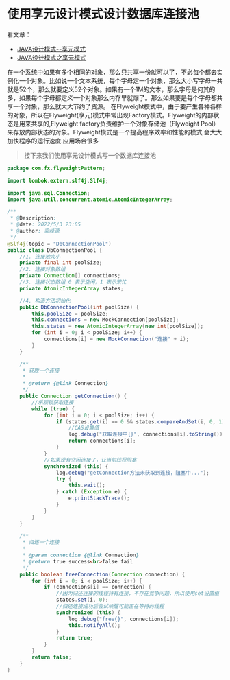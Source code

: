 # 使用享元设计模式设计数据库连接池

看文章：

- <a href="https://blog.csdn.net/pengjunlee/article/details/52770961?ops_request_misc=%257B%2522request%255Fid%2522%253A%2522165158669916781432912805%2522%252C%2522scm%2522%253A%252220140713.130102334.pc%255Fall.%2522%257D&request_id=165158669916781432912805&biz_id=0&utm_medium=distribute.pc_search_result.none-task-blog-2~all~first_rank_ecpm_v1~rank_v31_ecpm-4-52770961.142^v9^pc_search_result_cache,157^v4^control&utm_term=%E4%BA%AB%E5%85%83%E8%AE%BE%E8%AE%A1%E6%A8%A1%E5%BC%8F&spm=1018.2226.3001.4187">JAVA设计模式--享元模式</a>
- <a href="https://blog.csdn.net/jason0539/article/details/22908915?ops_request_misc=%257B%2522request%255Fid%2522%253A%2522165158669916781432912805%2522%252C%2522scm%2522%253A%252220140713.130102334.pc%255Fall.%2522%257D&request_id=165158669916781432912805&biz_id=0&utm_medium=distribute.pc_search_result.none-task-blog-2~all~first_rank_ecpm_v1~rank_v31_ecpm-1-22908915.142^v9^pc_search_result_cache,157^v4^control&utm_term=%E4%BA%AB%E5%85%83%E8%AE%BE%E8%AE%A1%E6%A8%A1%E5%BC%8F&spm=1018.2226.3001.4187">JAVA设计模式之享元模式</a>

在一个系统中如果有多个相同的对象，那么只共享一份就可以了，不必每个都去实例化一个对象。比如说一个文本系统，每个字母定一个对象，那么大小写字母一共就是52个，那么就要定义52个对象。如果有一个1M的文本，那么字母是何其的多，如果每个字母都定义一个对象那么内存早就爆了。那么如果要是每个字母都共享一个对象，那么就大大节约了资源。
在Flyweight模式中，由于要产生各种各样的对象，所以在Flyweight(享元)模式中常出现Factory模式。Flyweight的内部状态是用来共享的,Flyweight factory负责维护一个对象存储池（Flyweight Pool）来存放内部状态的对象。Flyweight模式是一个提高程序效率和性能的模式,会大大加快程序的运行速度.应用场合很多

>接下来我们使用享元设计模式写一个数据库连接池





```java
package com.fx.flyweightPattern;

import lombok.extern.slf4j.Slf4j;

import java.sql.Connection;
import java.util.concurrent.atomic.AtomicIntegerArray;

/**
 * @Description:
 * @date: 2022/5/3 23:05
 * @author: 梁峰源
 */
@Slf4j(topic = "DbConnectionPool")
public class DbConnectionPool {
    //1. 连接池大小
    private final int poolSize;
    //2. 连接对象数组
    private Connection[] connections;
    //3. 连接状态数组 0 表示空闲，1 表示繁忙
    private AtomicIntegerArray states;

    //4. 构造方法初始化
    public DbConnectionPool(int poolSize) {
        this.poolSize = poolSize;
        this.connections = new MockConnection[poolSize];
        this.states = new AtomicIntegerArray(new int[poolSize]);
        for (int i = 0; i < poolSize; i++) {
            connections[i] = new MockConnection("连接" + i);
        }
    }

    /**
     * 获取一个连接
     *
     * @return {@link Connection}
     */
    public Connection getConnection() {
        //乐观锁获取连接
        while (true) {
            for (int i = 0; i < poolSize; i++) {
                if (states.get(i) == 0 && states.compareAndSet(i, 0, 1)) {
                    //CAS设置值
                    log.debug("获取连接中{}", connections[i].toString());
                    return connections[i];
                }
            }
            //如果没有空闲连接了，让当前线程阻塞
            synchronized (this) {
                log.debug("getConnection方法未获取到连接，阻塞中...");
                try {
                    this.wait();
                } catch (Exception e) {
                    e.printStackTrace();
                }
            }
        }
    }

    /**
     * 归还一个连接
     *
     * @param connection {@link Connection}
     * @return true success<br>false fail
     */
    public boolean freeConnection(Connection connection) {
        for (int i = 0; i < poolSize; i++) {
            if (connections[i] == connection) {
                //因为归还连接的线程持有连接，不存在竞争问题，所以使用set设置值
                states.set(i, 0);
                //归还连接成功后尝试唤醒可能正在等待的线程
                synchronized (this) {
                    log.debug("free{}", connections[i]);
                    this.notifyAll();
                }
                return true;
            }
        }
        return false;
    }
}
```

